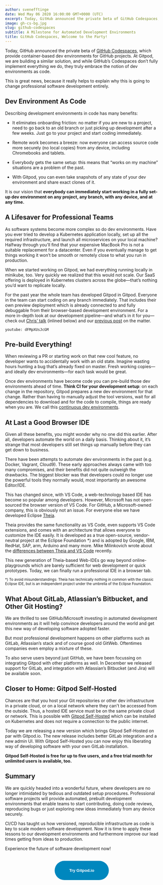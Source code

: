 ```yaml
---
author: svenefftinge
date: Wed May 06 2020 16:00:00 GMT+0000 (UTC)
excerpt: Today, GitHub announced the private beta of GitHub Codespaces, which provide container-based dev environments for GitHub projects.
image: gh-cs-bg.jpg
slug: github-codespaces
subtitle: A Milestone for Automated Development Environments
title: GitHub Codespaces, Welcome to the Party!
---
```


<script context="module">
  export const prerender = true;
</script>

Today, GitHub announced the private beta of [GitHub Codespaces](https://github.com/features/codespaces), which provide container-based dev environments for GitHub projects. At Gitpod, we are building a similar solution, and while GitHub’s Codespaces don’t fully implement everything we do, they truly embrace the notion of dev environments as code.

This is great news, because it really helps to explain why this is going to change professional software development entirely.

<h2>Dev Environment As Code</h2>

Describing development environments in code has many benefits:

- It eliminates onboarding friction: no matter if you are new to a project, need to go back to an old branch or just picking up development after a few weeks. Just go to your project and start coding immediately.

- Remote work becomes a breeze: now everyone can access source code more securely (no local copies) from any device, including Chromebooks and tablets.

- Everybody gets the same setup: this means that “works on my machine” situations are a problem of the past.

- With Gitpod, you can even take snapshots of any state of your dev environment and share exact clones of it.

It is our vision that **everybody can immediately start working in a fully set-up dev environment on any project, any branch, with any device, and at any time.**

<h2>A Lifesaver for Professional Teams</h2>

As software systems become more complex so do dev environments. Have you ever tried to develop a Kubernetes application locally, set up all the required infrastructure, and launch all microservices on your local machine? Halfway through you’ll find that your expensive MacBook Pro is not a suitable replacement for a datacenter. Even if you eventually manage to get things working it won’t be smooth or remotely close to what you run in production.

When we started working on Gitpod, we had everything running locally in minikube, too. Very quickly we realized that this would not scale. Our SaaS offering is deployed in Kubernetes clusters across the globe—that’s nothing you’d want to replicate locally.

For the past year the whole team has developed Gitpod in Gitpod. Everyone in the team can start coding on any branch immediately. That includes their own preview deployment which is already connected to and fully debuggable from their browser-based development environment. For a more in-depth look at our development pipeline—and what’s in it for you—check out [Chris’ talk](https://www.youtube.com/watch?v=dFMpXUsJcGM) (inlined below) and our [previous post](https://www.freecodecamp.org/news/developing-kubernetes-applications-with-joy/) on the matter.

`youtube: dFMpXUsJcGM`

<h2>Pre-build Everything!</h2>

When reviewing a PR or starting work on that new cool feature, no developer wants to accidentally work with an old state. Imagine wasting hours hunting a bug that’s already fixed on master. Fresh working copies—and ideally dev environments—for each task would be great.

Once dev environments have become code you can pre-build those dev environments ahead of time. **Think CI for your development setup**: on each change in the repository, Gitpod prepares a new dev environment for that change. Rather than having to manually adjust the tool versions, wait for all dependencies to download and for the code to compile, things are ready when you are. We call this [continuous dev environments](/blog/continuous-dev-environment-in-devops).

<h2>At Last a Good Browser IDE</h2>

Given all these benefits, you might wonder why no one did this earlier. After all, developers automate the world on a daily basis. Thinking about it, it’s strange that most developers still set things up manually before they can get down to business.

There have been attempts to automate dev environments in the past (e.g. Docker, Vagrant, Cloud9). These early approaches always came with too many compromises, and their benefits did not quite outweigh the drawbacks. The biggest blocker was that developers could no longer use the powerful tools they normally would, most importantly an awesome Editor/IDE.

This has changed since, with VS Code, a web-technology based IDE has become so popular among developers. However, Microsoft has not open-sourced the browser version of VS Code. For GitHub, a Microsoft-owned company, this is obviously not an issue. For everyone else we have developed Eclipse [Theia](https://dev.to/svenefftinge/theia-1-0-finally-a-good-browser-ide-3ok0).

Theia provides the same functionality as VS Code, even supports VS Code extensions, and comes with an architecture that allows everyone to customize the IDE easily. It is developed as a true open-source, vendor-neutral project at the Eclipse Foundation \*) and is adopted by Google, IBM, RedHat, SAP, arm, Arduino and many more. Mike Milinkovich wrote about the [differences between Theia and VS Code](https://blogs.eclipse.org/post/mike-milinkovich/eclipse-theia-and-vs-code-differences-explained) recently.

This new generation of Theia-based Web-IDEs go way beyond online-playgrounds which are barely sufficient for web development or quick prototypes. Today, we can finally run a professional IDE in a browser tab.

<sub>\*) To avoid misunderstandings: Theia has technically nothing in common with the classic Eclipse IDE, but is an independent project under the umbrella of the Eclipse Foundation.</sub>

<h2>What About GitLab, Atlassian’s Bitbucket, and Other Git Hosting?</h2>

We are thrilled to see GitHub/Microsoft investing in automated development environments as it will help convince developers around the world and get this new way of developing software adopted faster.

But most professional development happens on other platforms such as GitLab, Atlassian’s stack and of course good old GitWeb. Oftentimes companies even employ a mixture of these.

To also serve users beyond just GitHub, we have been focussing on integrating Gitpod with other platforms as well. In December we released support for GitLab, and integration with Atlassian’s Bitbucket (and Jira) will be available soon.

<h2>Closer to Home: Gitpod Self-Hosted</h2>

Chances are that you host your Git repositories or other dev infrastructure in a private cloud, or on a local network where they can't be accessed from the outside. Thus, a hosted IDE service must be on the same private cloud or network. This is possible with [Gitpod Self-Hosted](/self-hosted) which can be installed on Kubernetes and does not require a connection to the public internet.

Today we are releasing a new version which brings Gitpod Self-Hosted on par with Gitpod.io. The new release includes better GitLab integration and a new admin UI. With Gitpod Self-Hosted you can now enjoy this liberating way of developing software with your own GitLab installation.

**Gitpod Self-Hosted is free for up to five users, and a free trial month for unlimited users is available, too.**

<h2>Summary</h2>

We are quickly headed into a wonderful future, where developers are no longer intimidated by tedious and outdated setup procedures. Professional software projects will provide automated, prebuilt development environments that enable teams to start contributing, doing code reviews, reproducing bugs or just exploring new ideas immediately from any device securely.

CI/CD has taught us how versioned, reproducible infrastructure as code is key to scale modern software development. Now it is time to apply these lessons to our development environments and furthermore improve our lead times getting from ideas to production.

Experience the future of software development now!

<div style="text-align: center; margin: 2rem;">
    <a href="https://www.gitpod.io/">
        <button style="cursor: pointer; border: none; padding: 1.5rem 3rem; border-radius: 100px; background-color: #0087BE; color: white; font-weight: 600">Try Gitpod.io</button>
    </a>
</div>
